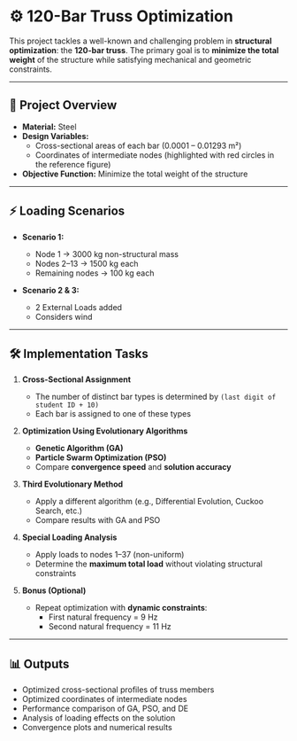 # ⚙️ 120-Bar Truss Optimization

This project tackles a well-known and challenging problem in **structural optimization**: the **120-bar truss**. The primary goal is to **minimize the total weight** of the structure while satisfying mechanical and geometric constraints.  

---

## 📝 Project Overview

- **Material:** Steel  
- **Design Variables:**  
  - Cross-sectional areas of each bar (0.0001 – 0.01293 m²)
  - Coordinates of intermediate nodes (highlighted with red circles in the reference figure)  
- **Objective Function:** Minimize the total weight of the structure  

---

## ⚡ Loading Scenarios

- **Scenario 1:**  
  - Node 1 → 3000 kg non-structural mass  
  - Nodes 2–13 → 1500 kg each  
  - Remaining nodes → 100 kg each  

- **Scenario 2 & 3:**  
  - 2 External Loads added  
  - Considers wind 

---

## 🛠 Implementation Tasks

1. **Cross-Sectional Assignment**  
   - The number of distinct bar types is determined by `(last digit of student ID + 10)`  
   - Each bar is assigned to one of these types  

2. **Optimization Using Evolutionary Algorithms**  
   - **Genetic Algorithm (GA)**  
   - **Particle Swarm Optimization (PSO)**  
   - Compare **convergence speed** and **solution accuracy**  

3. **Third Evolutionary Method**  
   - Apply a different algorithm (e.g., Differential Evolution, Cuckoo Search, etc.)  
   - Compare results with GA and PSO  

4. **Special Loading Analysis**  
   - Apply loads to nodes 1–37 (non-uniform)  
   - Determine the **maximum total load** without violating structural constraints  

5. **Bonus (Optional)**  
   - Repeat optimization with **dynamic constraints**:  
     - First natural frequency = 9 Hz  
     - Second natural frequency = 11 Hz  

---

## 📊 Outputs

- Optimized cross-sectional profiles of truss members  
- Optimized coordinates of intermediate nodes  
- Performance comparison of GA, PSO, and DE  
- Analysis of loading effects on the solution  
- Convergence plots and numerical results  
